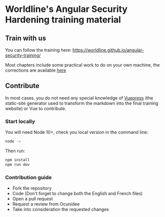 # Worldline's Angular Security Hardening training material

## Train with us
You can follow the training here: https://worldline.github.io/angular-security-training/

Most chapters include some practical work to do on your own machine, the corrections are available [here](https://github.com/worldline/angular-security-training/tree/solutions/pw)

## Contribute

In most cases, you do not need any special knowledge of [Vuepress](https://vuepress.vuejs.org/) (the static-site generator used to transform the markdown into the final training website) or Vue to contribute.

### Start locally

You will need Node 10+, check you local version in the command line:
```sh
node -v
```

Then run:

```sh
npm install
npm run dev
```

### Contribution guide

- Fork the repository
- Code (Don't forget to change both the English and French files)
- Open a pull request
- Request a review from Ocunidee
- Take into consideration the requested changes
